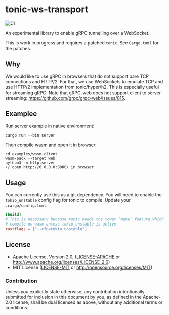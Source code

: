 # tonic-ws-transport
![CI][ci-badge]

An experimental library to enable gRPC tunnelling over a WebSocket.

This is work in progress and requires a patched `tonic`. See
`Cargo.toml` for the patches.

## Why

We would like to use gRPC in browsers that do not support bare TCP connections
and HTTP/2. For that, we use WebSockets to emulate TCP and use HTTP/2
implementation from tonic/hyper/h2. This is especially useful for streaming
gRPC. Note that gRPC-web does not support client to server streaming:
https://github.com/grpc/grpc-web/issues/815.

## Examplee

Run server example in native environment:

```
cargo run --bin server
```

Then compile wasm and open it in browser:

```
cd examples/wasm-client
wasm-pack --target web
python3 -m http.server
// open http://0.0.0.0:8000/ in browser
```

## Usage
You can currently use this as a git dependency. You will need to enable the `tokio_unstable` config flag for tonic to compile.
Update your `.cargo/config.toml`: 
```toml
[build]
# This is necessary because tonic needs the tower `make` feature which in turn needs tokios io-std feature which doesn't
# compile on wasm unless tokio_unstable is active
rustflags = ["--cfg=tokio_unstable"]
```

## License

 * Apache License, Version 2.0, ([LICENSE-APACHE](LICENSE-APACHE) or
   http://www.apache.org/licenses/LICENSE-2.0)
 * MIT License ([LICENSE-MIT](LICENSE-MIT) or
   http://opensource.org/licenses/MIT)

### Contribution

Unless you explicitly state otherwise, any contribution intentionally submitted
for inclusion in this document by you, as defined in the Apache-2.0 license,
shall be dual licensed as above, without any additional terms or conditions.

[ci-badge]: https://github.com/boxdot/gurk-rs/workflows/CI/badge.svg
